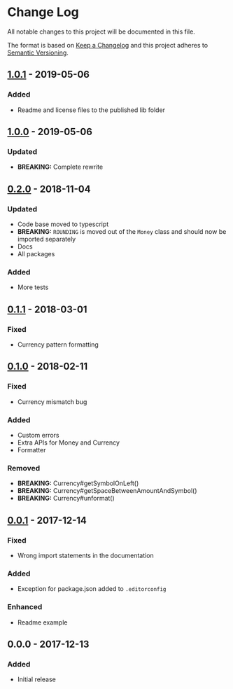 # Change Log
All notable changes to this project will be documented in this file.

The format is based on [Keep a Changelog](http://keepachangelog.com/)
and this project adheres to [Semantic Versioning](http://semver.org/).

## [1.0.1] - 2019-05-06
### Added
- Readme and license files to the published lib folder

## [1.0.0] - 2019-05-06
### Updated
- **BREAKING:** Complete rewrite

## [0.2.0] - 2018-11-04
### Updated
- Code base moved to typescript
- **BREAKING:** `ROUNDING` is moved out of the `Money` class and should now be imported separately
- Docs
- All packages
### Added
- More tests

## [0.1.1] - 2018-03-01
### Fixed
- Currency pattern formatting

## [0.1.0] - 2018-02-11
### Fixed
- Currency mismatch bug

### Added
- Custom errors
- Extra APIs for Money and Currency
- Formatter

### Removed
- **BREAKING:** Currency#getSymbolOnLeft()
- **BREAKING:** Currency#getSpaceBetweenAmountAndSymbol()
- **BREAKING:** Currency#unformat()

## [0.0.1] - 2017-12-14
### Fixed
- Wrong import statements in the documentation

### Added
- Exception for package.json added to `.editorconfig`

### Enhanced
- Readme example

## 0.0.0 - 2017-12-13
### Added
- Initial release

[1.0.1]: https://github.com/amirmohsen/wealth/compare/v1.0.0...v1.0.1
[1.0.0]: https://github.com/amirmohsen/wealth/compare/v0.2.0...v1.0.0
[0.2.0]: https://github.com/amirmohsen/wealth/compare/v0.1.1...v0.2.0
[0.1.1]: https://github.com/amirmohsen/wealth/compare/v0.1.0...v0.1.1
[0.1.0]: https://github.com/amirmohsen/wealth/compare/v0.0.1...v0.1.0
[0.0.1]: https://github.com/amirmohsen/wealth/compare/v0.0.0...v0.0.1
